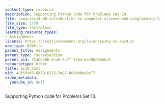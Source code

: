 ```yaml
---
content_type: resource
description: Supporting Python code for Problems Set 10.
file: /courses/6-00-introduction-to-computer-science-and-programming-fall-2008/48f5fc696b7961793e87b88b0ba99e77_ps10_test.py
file_size: 1779
file_type: text/plain
learning_resource_types:
- Assignments
license: https://creativecommons.org/licenses/by-nc-sa/4.0/
ocw_type: OCWFile
parent_title: Assignments
parent_type: CourseSection
parent_uid: 73abac88-dca8-2c7f-57bd-be466a9a5bc3
resourcetype: Other
title: ps10_test
uid: 48f5fc69-6b79-6179-3e87-b88b0ba99e77
video_metadata:
  youtube_id: null
---
```

Supporting Python code for Problems Set 10.
